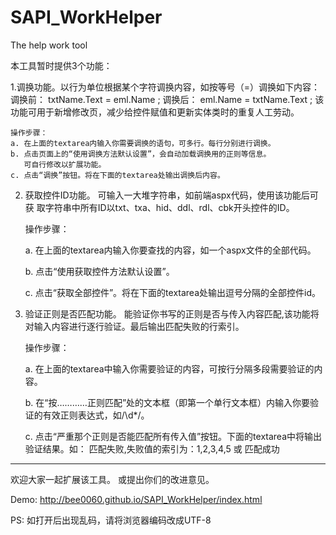 SAPI_WorkHelper
===============

The help work tool

本工具暂时提供3个功能：

1.调换功能。以行为单位根据某个字符调换内容，如按等号（=）调换如下内容：
    调换前：  txtName.Text = eml.Name ;
    调换后：  eml.Name = txtName.Text ;
    该功能可用于新增修改页，减少给控件赋值和更新实体类时的重复人工劳动。

    操作步骤：
    a. 在上面的textarea内输入你需要调换的语句，可多行。每行分别进行调换。
    b. 点击页面上的“使用调换方法默认设置”，会自动加载调换用的正则等信息。
       可自行修改以扩展功能。
    c. 点击“调换”按钮。将在下面的textarea处输出调换后内容。
    
 
 2. 获取控件ID功能。 可输入一大堆字符串，如前端aspx代码，使用该功能后可获
    取字符串中所有ID以txt、txa、hid、ddl、rdl、cbk开头控件的ID。
	
    操作步骤：
    
    a. 在上面的textarea内输入你要查找的内容，如一个aspx文件的全部代码。
    
    b. 点击“使用获取控件方法默认设置”。
   
    c. 点击“获取全部控件”。将在下面的textarea处输出逗号分隔的全部控件id。


3. 验证正则是否匹配功能。 能验证你书写的正则是否与传入内容匹配,该功能将
   对输入内容进行逐行验证。最后输出匹配失败的行索引。

    操作步骤：
    
    a. 在上面的textarea中输入你需要验证的内容，可按行分隔多段需要验证的内容。
    
    b. 在“按…………正则匹配”处的文本框（即第一个单行文本框）内输入你要验证的有效正则表达式，如/\d*/。
    
    c. 点击“严重那个正则是否能匹配所有传入值”按钮。下面的textarea中将输出验证结果。如：
		匹配失败,失败值的索引为：1,2,3,4,5
	或
		匹配成功
			
-----------------------------------------------------------------------------------

欢迎大家一起扩展该工具。 或提出你们的改进意见。

Demo: http://bee0060.github.io/SAPI_WorkHelper/index.html

PS: 如打开后出现乱码，请将浏览器编码改成UTF-8